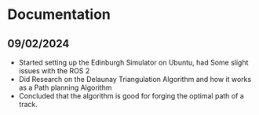 # Documentation

## 09/02/2024
- Started setting up the Edinburgh Simulator on Ubuntu, had Some slight issues with the ROS 2
- Did Research on the Delaunay Triangulation Algorithm and how it works as a Path planning Algorithm
- Concluded that the algorithm is good for forging the optimal path of a track.

